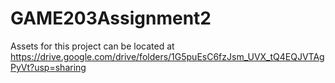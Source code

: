 # GAME203Assignment2

Assets for this project can be located at https://drive.google.com/drive/folders/1G5puEsC6fzJsm_UVX_tQ4EQJVTAgPyVt?usp=sharing

